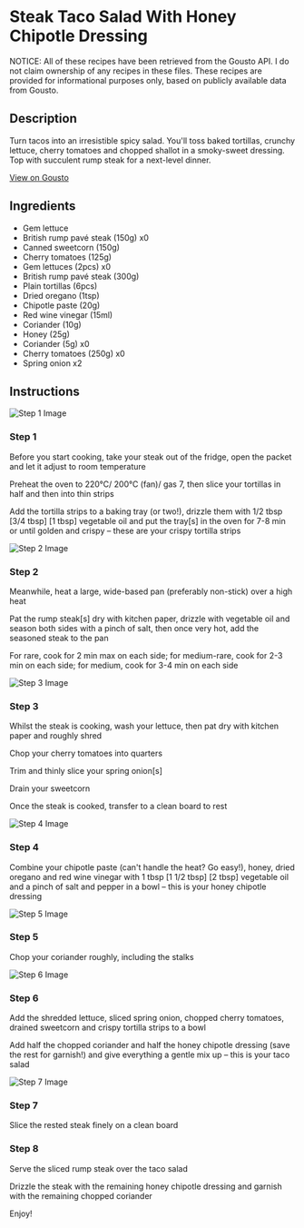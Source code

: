 # Steak Taco Salad With Honey Chipotle Dressing

NOTICE: All of these recipes have been retrieved from the Gousto API. I do not claim ownership of any recipes in these files. These recipes are provided for informational purposes only, based on publicly available data from Gousto.

## Description

Turn tacos into an irresistible spicy salad. You'll toss baked tortillas, crunchy lettuce, cherry tomatoes and chopped shallot in a smoky-sweet dressing. Top with succulent rump steak for a next-level dinner. 

[View on Gousto](https://www.gousto.co.uk/recipes/cookbook/steak-taco-salad-with-honey-chipotle-dressing)

## Ingredients

- Gem lettuce
- British rump pavé steak (150g) x0
- Canned sweetcorn (150g)
- Cherry tomatoes (125g)
- Gem lettuces (2pcs) x0
- British rump pavé steak (300g)
- Plain tortillas (6pcs)
- Dried oregano (1tsp)
- Chipotle paste (20g)
- Red wine vinegar (15ml)
- Coriander (10g)
- Honey (25g)
- Coriander (5g) x0
- Cherry tomatoes (250g) x0
- Spring onion x2

## Instructions

![Step 1 Image](https://production-media.gousto.co.uk/cms/recipe-step-image/Step-1-1588588382980-x200.jpg)

### Step 1

Before you start cooking, take your steak out of the fridge, open the packet and let it adjust to room temperature

Preheat the oven to 220°C/ 200°C (fan)/ gas 7, then slice your tortillas in half and then into thin strips

Add the tortilla strips to a baking tray (or two!), drizzle them with 1/2 tbsp <span class="text-purple">[3/4 tbsp]</span> <span class="text-danger">[1 tbsp]</span> vegetable oil and put the tray[s]<span class="text-danger"> </span>in the oven for 7-8 min or until golden and crispy – these are your crispy tortilla strips

![Step 2 Image](https://production-media.gousto.co.uk/cms/recipe-step-image/Step-2-1588588390129-x200.jpg)

### Step 2

Meanwhile, heat a large, wide-based pan (preferably non-stick) over a high heat

Pat the rump steak[s] dry with kitchen paper, drizzle with vegetable oil and season both sides with a pinch of salt, then once very hot, add the seasoned steak to the pan

For rare, cook for 2 min max on each side; for medium-rare, cook for 2-3 min on each side; for medium, cook for 3-4 min on each side

![Step 3 Image](https://production-media.gousto.co.uk/cms/recipe-step-image/Step-3-1588588395042-x200.jpg)

### Step 3

Whilst the steak is cooking, wash your lettuce, then pat dry with kitchen paper and roughly shred

Chop your cherry tomatoes into quarters

Trim and thinly slice your spring onion[s]

Drain your sweetcorn

Once the steak is cooked, transfer to a clean board to rest

![Step 4 Image](https://production-media.gousto.co.uk/cms/recipe-step-image/Step-4-1588588399099-x200.jpg)

### Step 4

Combine your chipotle paste (can't handle the heat? Go easy!), honey, dried oregano and red wine vinegar with 1 tbsp <span class="text-purple">[1 1/2 tbsp]</span> <span class="text-danger">[2 tbsp]</span> vegetable oil and a pinch of salt and pepper in a bowl – this is your honey chipotle dressing

![Step 5 Image](https://production-media.gousto.co.uk/cms/recipe-step-image/Step-5-1588588402861-x200.jpg)

### Step 5

Chop your coriander roughly, including the stalks

![Step 6 Image](https://production-media.gousto.co.uk/cms/recipe-step-image/Step-6-1588588506713-x200.jpg)

### Step 6

Add the shredded lettuce, sliced spring onion, chopped cherry tomatoes, drained sweetcorn and crispy tortilla strips to a bowl

Add half the chopped coriander and half the honey chipotle dressing (save the rest for garnish!) and give everything a gentle mix up – this is your taco salad

![Step 7 Image](https://production-media.gousto.co.uk/cms/recipe-step-image/Step-7-1588588510840-x200.jpg)

### Step 7

Slice the rested steak finely on a clean board

### Step 8

Serve the sliced rump steak over the taco salad

Drizzle the steak with the remaining honey chipotle dressing and garnish with the remaining chopped coriander

Enjoy!

